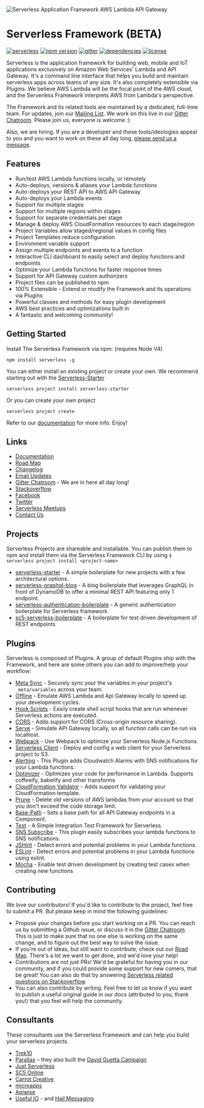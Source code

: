 ![Serverless Application Framework AWS Lambda API Gateway](other/img/serverless_framework_readme_fire.gif)

Serverless Framework (BETA)
=================================
[![serverless](http://public.serverless.com/badges/v3.svg)](http://www.serverless.com)
[![npm version](https://badge.fury.io/js/serverless.svg)](https://badge.fury.io/js/serverless)
[![gitter](https://img.shields.io/gitter/room/serverless/serverless.svg)](https://gitter.im/serverless/serverless)
[![dependencies](https://img.shields.io/david/serverless/serverless.svg)](https://www.npmjs.com/package/serverless)
[![license](https://img.shields.io/npm/l/serverless.svg)](https://www.npmjs.com/package/serverless)

Serverless is the application framework for building web, mobile and IoT applications exclusively on Amazon Web Services' Lambda and API Gateway. It's a command line interface that helps you build and maintain serverless apps across teams of any size.  It's also completely extensible via Plugins.  We believe AWS Lambda will be the focal point of the AWS cloud, and the Serverless Framework interprets AWS from Lambda's perspective.

The Framework and its related tools are maintained by a dedicated, full-time team.  For updates, join our [Mailing List](http://eepurl.com/bvz5Nj).  We work on this live in our [Gitter Chatroom](https://gitter.im/serverless/serverless). Please join us, everyone is welcome :)

Also, we are hiring.  If you are a developer and these tools/ideologies appeal to you and you want to work on these all day long, [please send us a message](mailto:team@serverless.com).

## Features

* Run/test AWS Lambda functions locally, or remotely
* Auto-deploys, versions & aliases your Lambda functions
* Auto-deploys your REST API to AWS API Gateway
* Auto-deploys your Lambda events
* Support for multiple stages
* Support for multiple regions within stages
* Support for separate credentials per stage
* Manage & deploy AWS CloudFormation resources to each stage/region
* Project Variables allow staged/regional values in config files
* Project Templates reduce configuration
* Environment variable support
* Assign multiple endpoints and events to a function
* Interactive CLI dashboard to easily select and deploy functions and endpoints
* Optimize your Lambda functions for faster response times
* Support for API Gateway custom authorizers
* Project files can be published to npm
* 100% Extensible - Extend or modify the Framework and its operations via Plugins
* Powerful classes and methods for easy plugin development
* AWS best practices and optimizations built in
* A fantastic and welcoming community!

## Getting Started

Install The Serverless Framework via npm: (requires Node V4)

```
npm install serverless -g
```

You can either install an existing project or create your own.  We recommend starting out with the [Serverless-Starter](https://www.github.com/serverless/serverless-starter)

```
serverless project install serverless-starter
```

Or you can create your own project

```
serverless project create
```

Refer to our [documentation](http://docs.serverless.com) for more info.  Enjoy!

## Links

* [Documentation](http://docs.serverless.com)
* [Road Map](https://github.com/serverless/serverless/milestones)
* [Changelog](https://github.com/serverless/serverless/releases)
* [Email Updates](http://eepurl.com/bvz5Nj)
* [Gitter Chatroom](https://gitter.im/serverless/serverless) - We are in here all day long!
* [Stackoverflow](http://stackoverflow.com/questions/tagged/serverless-framework)
* [Facebook](https://www.facebook.com/serverless)
* [Twitter](https://twitter.com/goserverless)
* [Serverless Meetups](http://www.meetup.com/serverless/)
* [Contact Us](mailto:team@serverless.com)

## Projects
Serverless Projects are shareable and installable.  You can publish them to npm and install them via the Serverless Framework CLI by using `$ serverless project install <project-name>`
* [serverless-starter](https://github.com/serverless/serverless-starter) - A simple boilerplate for new projects with a few architectural options.
* [serverless-graphql-blog](https://github.com/serverless/serverless-graphql-blog) - A blog boilerplate that leverages GraphQL in front of DynamoDB to offer a minimal REST API featuring only 1 endpoint.
* [serverless-authentication-boilerplate](https://github.com/laardee/serverless-authentication-boilerplate) - A generic authentication boilerplate for Serverless framework 
* [sc5-serverless-boilerplate](https://github.com/SC5/sc5-serverless-boilerplate) - A boilerplate for test driven development of REST endpoints
    
## Plugins
Serverless is composed of Plugins.  A group of default Plugins ship with the Framework, and here are some others you can add to improve/help your workflow:
* [Meta Sync](https://github.com/serverless/serverless-meta-sync) - Securely sync your the variables in your project's `_meta/variables` across your team.
* [Offline](https://github.com/dherault/serverless-offline) - Emulate AWS Lambda and Api Gateway locally to speed up your development cycles.
* [Hook Scripts](https://github.com/kennu/serverless-plugin-hookscripts) - Easily create shell script hooks that are run whenever Serverless actions are executed.
* [CORS](https://github.com/joostfarla/serverless-cors-plugin) - Adds support for CORS (Cross-origin resource sharing).
* [Serve](https://github.com/Nopik/serverless-serve) - Simulate API Gateway locally, so all function calls can be run via localhost.
* [Webpack](https://github.com/asprouse/serverless-webpack-plugin) - Use Webpack to optimize your Serverless Node.js Functions.
* [Serverless Client](https://github.com/serverless/serverless-client-s3) - Deploy and config a web client for your Serverless project to S3.
* [Alerting](https://github.com/martinlindenberg/serverless-plugin-alerting) - This Plugin adds Cloudwatch Alarms with SNS notifications for your Lambda functions.
* [Optimizer](https://github.com/serverless/serverless-optimizer-plugin) - Optimizes your code for performance in Lambda. Supports coffeeify, babelify and other transforms
* [CloudFormation Validator](https://github.com/tmilewski/serverless-resources-validation-plugin) - Adds support for validating your CloudFormation template.
* [Prune](https://github.com/Nopik/serverless-lambda-prune-plugin) - Delete old versions of AWS lambdas from your account so that you don't exceed the code storage limit.
* [Base-Path](https://github.com/daffinity/serverless-base-path-plugin) - Sets a base path for all API Gateway endpoints in a Component.
* [Test](https://github.com/arabold/serverless-test-plugin) - A Simple Integration Test Framework for Serverless.
* [SNS Subscribe](https://github.com/martinlindenberg/serverless-plugin-sns) - This plugin easily subscribes your lambda functions to SNS notifications.
* [JSHint](https://github.com/joostfarla/serverless-jshint-plugin) - Detect errors and potential problems in your Lambda functions.
* [ESLint](https://github.com/nishantjain91/serverless-eslint-plugin) - Detect errors and potential problems in your Lambda functions using eslint.
* [Mocha](https://github.com/SC5/serverless-mocha-plugin) - Enable test driven development by creating test cases when creating new functions

## Contributing
We love our contributors! If you'd like to contribute to the project, feel free to submit a PR. But please keep in mind the following guidelines:

* Propose your changes before you start working on a PR. You can reach us by submitting a Github issue, or discuss it in the [Gitter Chatroom](https://gitter.im/serverless/serverless). This is just to make sure that no one else is working on the same change, and to figure out the best way to solve the issue.
* If you're out of ideas, but still want to contribute, check out our [Road Map](https://github.com/serverless/serverless/milestones). There's a lot we want to get done, and we'd love your help!
* Contributions are not just PRs! We'd be grateful for having you in our community, and if you could provide some support for new comers, that be great! You can also do that by answering [Serverless related questions on Stackoverflow](http://stackoverflow.com/questions/tagged/serverless-framework).
* You can also contribute by writing. Feel free to let us know if you want to publish a useful original guide in our docs (attributed to you, thank you!) that you feel will help the community.

## Consultants
These consultants use the Serverless Framework and can help you build your serverless projects.
* [Trek10](https://www.trek10.com/)
* [Parallax](https://parall.ax/) – they also built the [David Guetta Campaign](https://serverlesscode.com/post/david-guetta-online-recording-with-lambda/)
* [Just Serverless](http://justserverless.com)
* [SC5 Online](https://sc5.io)
* [Carrot Creative](https://carrot.is)
* [microapps](http://microapps.com)
* [Apiwise](http://www.apiwise.nl)
* [Useful IO](http://useful.io) - and [Hail Messaging](http://hail.io)
